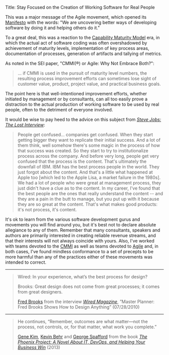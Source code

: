 Title: Stay Focused on the Creation of Working Software for Real People

This was a major message of the Agile movement, which opened its [Manifesto][beck-et-al-2001] with the words: "We are uncovering better ways of developing software by doing it and helping others do it."

To a great deal, this was a reaction to the [Capability Maturity Model][cmm] era, in which the actual act of software coding was often overshadowed by achievement of maturity levels, implementation of key process areas, documentation of processes, generation of artifacts and tallying of metrics.

As noted in the SEI paper, "CMMI(&reg;) or Agile: Why Not Embrace Both?":

>... if CMMI is used in the pursuit of maturity level numbers, the resulting process improvement efforts can sometimes lose sight of customer value, product, project value, and practical business goals.

The point here is that well-intentioned improvement efforts, whether initiated by management or by consultants, can all too easily prove a distraction to the actual production of working software to be used by real people, often to the detriment of everyone involved.

It would be wise to pay heed to the advice on this subject from <cite>[Steve Jobs: The Lost Interview][jobs-1995]</cite>:

> People get confused... companies get confused. When they start getting bigger they want to replicate their initial success. And a lot of them think, well somehow there's some magic in the process of how that success was created. So they start to try to institutionalize process across the company. And before very long, people get very confused that the process is the content. That's ultimately the downfall of IBM. IBM has the best process people in the world. They just forgot about the content. And that's a little what happened at Apple too [which led to the Apple Lisa, a market failure in the 1980s]. We had a lot of people who were great at management process, they just didn't have a clue as to the content. In my career, I've found that the best people are the ones that really understand the content -- and they are a pain in the butt to manage, but you put up with it because they are so great at the content. That's what makes good products: it's not process, it's content.

It's ok to learn from the various software development gurus and movements you will find around you, but it's best not to declare absolute allegiance to any of them. Remember that many consultants, speakers and authors are primarily interested in creating reliable revenue streams, and that their interests will not always coincide with yours. Also, I've worked with teams devoted to the [CMMI][] as well as teams devoted to [Agile][] and, in both cases, I've found mindless conformance to a set of precepts to be more harmful than any of the practices either of these movements was intended to correct.

----

<blockquote>
<p>
Wired: In your experience, what&#8217;s the best process for design? </p>

<p>
Brooks: Great design does not come from great processes; it comes from great designers.</p>

<footer>
<a href="http://en.wikipedia.org/wiki/Fred_Brooks">Fred Brooks</a> from the interview <cite><a href="bibliography.html#brooks-2010">Wired Magazine</a></cite>, &#8221;Master Planner: Fred Brooks Shows How to Design Anything&#8221; (07/28/2010)
</footer>
</blockquote>

----

<blockquote>
<p>
He continues, &#8220;Remember, outcomes are what matter—not the process, not controls, or, for that matter, what work you complete.&#8221;</p>

<footer>
<a href="http://en.wikipedia.org/wiki/Gene_Kim">Gene Kim</a>, <a href="http://en.wikipedia.org/wiki/Kevin_Behr">Kevin Behr</a> and <a href="http://en.wikipedia.org/wiki/George_Spafford">George Spafford</a> from the book <cite><a href="bibliography.html#kim-et-al-2013">The Phoenix Project: A Novel About IT, DevOps, and Helping Your Business Win</a></cite> (2013)
</footer>
</blockquote>



[agile]: https://en.wikipedia.org/wiki/Agile_software_development
[beck-et-al-2001]: bibliography.html#beck-et-al-2001
[cmm]: https://en.wikipedia.org/wiki/Capability_Maturity_Model
[cmmi]: https://en.wikipedia.org/wiki/Capability_Maturity_Model_Integration
[jobs-1995]: bibliography.html#jobs-1995



